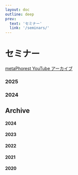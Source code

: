 ```yaml
---
layout: doc
outline: deep
prev:
  text: 'セミナー'
  link: '/seminars/'
---
```


# セミナー

[metaPhorest YouTube アーカイブ](https://www.youtube.com/channel/UCQJQ3ni1ug5oWOnTqxEujzw)

### 2025

<Event
  header = "105th metaPhorest Seminar: 塚本隆大 + TBA"
  date = "2025年1月10日（金）19:00 @Waseda TWIns"
/>

### 2024

<Event
  header = "104th metaPhorest Seminar: Aki Inomata + 松永亮太"
  date = "2024年12月20日（金）19:00 @Waseda TWIns"
/>

<Event
  header = "103th metaPhorest Seminar: 斎藤帆奈 & TBA"
  date = "2024年12月13日（金）19:00 @Waseda TWIns"
/>

<Event
  header = "102th metaPhorest Seminar: 石橋友也＋菅野創"
  date = "2024年12月6日（金）19:00 @Waseda TWIns"
/>

<Event
  header = "101th metaPhorest Seminar: 四方幸子"
  date = "2024年11月29日（金）19:00 @Waseda TWIns"
/>

<Event
  header = "100th metaPhorest Seminar: 古澤輝由 + Mio Iizawa/切江志龍"
  date = "2024年11月22日（金）19:00 @Waseda TWIns"
/>

<Event
  header = "99th metaPhorest Seminar: 植村和俊＋中橋侑里"
  date = "2024年11月8日（金）19:00 @Waseda TWIns"
/>

<Event
  header = "98th metaPhorest Seminar: 福原志保 & TBA"
  date = "2024年10月25日（金）19:00 @Waseda TWIns"
/>

<Event
  header = "97th metaPhorest Seminar: BCL/ゲオアグトレメル & 桜木真理子"
  date = "2024年10月18日（金）19:00 (オンライン)"
  link = "/seminars/097"
  image = "/seminars/097/097_preview_landscape.jpg"
/>

## Archive

#### 2024

<Event
  header = "96th metaPhorest Seminar: 松村寛季＋秋健太郎"
  date = "2024年10月11日（金）19:00 @Waseda TWIns"
  link = "/seminars/096"
  image = "/seminars/096/096_preview.jpg"
/>

<Event
  header = "95th metaPhorest Seminar: Dr. Ionat Zurr"
  date = "2024年9月23日（月・祝）16:30-18:30 @Waseda TWIns"
  title = "“Ectogenic Desires – from cultures to labour”"
  link = "/seminars/095"
  image = "/seminars/095/Ionat_Sept_2024_preview.jpg"
/>

#### 2023

#### 2022

#### 2021

#### 2020
